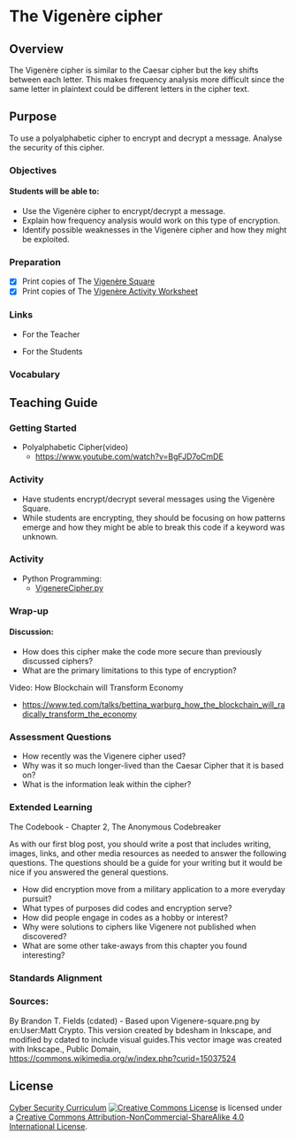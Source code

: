 # The Vigenère cipher

## Overview
The Vigenère cipher is similar to the Caesar cipher but the key shifts between each letter.  This makes frequency analysis more difficult since the same letter in plaintext could be different letters in the cipher text.

## Purpose
To use a polyalphabetic cipher to encrypt and decrypt a message. Analyse the security of this cipher.  

### Objectives
#### Students will be able to:
- Use the Vigenère cipher to encrypt/decrypt a message.
- Explain how frequency analysis would work on this type of encryption.
- Identify possible weaknesses in the Vigenère cipher and how they might be exploited.

### Preparation
- [x] Print copies of The [Vigenère Square](Vigenere_Cipher/Vigenere_square.svg)
- [x] Print copies of The [Vigenère Activity Worksheet](Vigenere_Cipher/Vigenere_square_Activity.docx)

### Links
- For the Teacher

- For the Students

### Vocabulary

## Teaching Guide
### Getting Started
- Polyalphabetic Cipher(video)
  - https://www.youtube.com/watch?v=BgFJD7oCmDE

### Activity
- Have students encrypt/decrypt several messages using the Vigenère Square.
- While students are encrypting, they should be focusing on how patterns emerge and how they might be able to break this code if a keyword was unknown.

### Activity
- Python Programming:
  - [VigenereCipher.py](code/VigenereCipher.py)


### Wrap-up
#### Discussion:
- How does this cipher make the code more secure than previously discussed ciphers?
- What are the primary limitations to this type of encryption?

Video: How Blockchain will Transform Economy
- https://www.ted.com/talks/bettina_warburg_how_the_blockchain_will_radically_transform_the_economy

### Assessment Questions
- How recently was the Vigenere cipher used?
- Why was it so much longer-lived than the Caesar Cipher that it is based on?
- What is the information leak within the cipher?

### Extended Learning
The Codebook - Chapter 2, The Anonymous Codebreaker

As with our first blog post, you should write a post that includes writing, images, links, and other media resources as needed to answer the following questions. The questions should be a guide for your writing but it would be nice if you answered the general questions.

- How did encryption move from a military application to a more everyday pursuit?
- What types of purposes did codes and encryption serve?
- How did people engage in codes as a hobby or interest?
- Why were solutions to ciphers like Vigenere not published when discovered?
- What are some other take-aways from this chapter you found interesting?

### Standards Alignment

### Sources:
By Brandon T. Fields (cdated) - Based upon Vigenere-square.png by en:User:Matt Crypto. This version created by bdesham in Inkscape, and modified by cdated to include visual guides.This vector image was created with Inkscape., Public Domain, https://commons.wikimedia.org/w/index.php?curid=15037524

## License
[Cyber Security Curriculum](https://github.com/DerekBabb/CyberSecurity) <a rel="license" href="http://creativecommons.org/licenses/by-nc-sa/4.0/"><img alt="Creative Commons License" style="border-width:0" src="https://i.creativecommons.org/l/by-nc-sa/4.0/88x31.png" /></a> is licensed under a <a rel="license" href="http://creativecommons.org/licenses/by-nc-sa/4.0/">Creative Commons Attribution-NonCommercial-ShareAlike 4.0 International License</a>.
